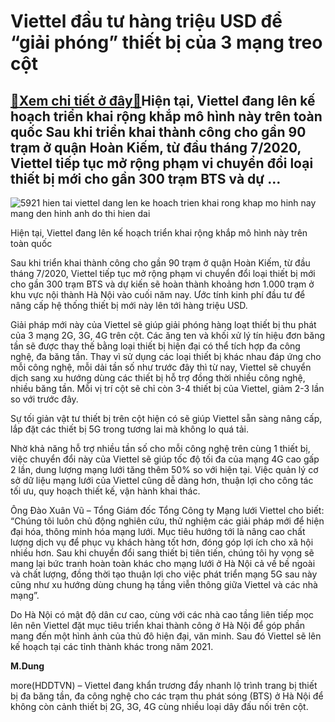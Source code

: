 Viettel đầu tư hàng triệu USD để “giải phóng” thiết bị của 3 mạng treo cột
==========================================================================

[:gift:Xem chi tiết ở đây:gift:](https://hddtvn.com/viettel-dau-tu-hang-trieu-usd-de-giai-phong-thiet-bi-cua-3-mang-treo-cot/)Hiện tại, Viettel đang lên kế hoạch triển khai rộng khắp mô hình này trên toàn quốc Sau khi triển khai thành công cho gần 90 trạm ở quận Hoàn Kiếm, từ đầu tháng 7/2020, Viettel tiếp tục mở rộng phạm vi chuyển đổi loại thiết bị mới cho gần 300 trạm BTS và dự …
-------------------------------------------------------------------------------------------------------------------------------------------------------------------------------------------------------------------------------------------------------------------





![5921 hien tai viettel dang len ke hoach trien khai rong khap mo hinh nay mang den hinh anh do thi hien dai](https://haiquanonline.com.vn/stores/news_dataimages/lanntt/072020/20/10/in_article/5921_Hien_tai_Viettel_dang_len_ke_hoach_trien_khai_rong_khap_mo_hinh_nay_mang_den_hinh_anh_do_thi_hien_dai.jpg?rt=20200720141423 "undefined")


Hiện tại, Viettel đang lên kế hoạch triển khai rộng khắp mô hình này trên toàn quốc



Sau khi triển khai thành công cho gần 90 trạm ở quận Hoàn Kiếm, từ đầu tháng 7/2020, Viettel tiếp tục mở rộng phạm vi chuyển đổi loại thiết bị mới cho gần 300 trạm BTS và dự kiến sẽ hoàn thành khoảng hơn 1.000 trạm ở khu vực nội thành Hà Nội vào cuối năm nay. Ước tính kinh phí đầu tư để nâng cấp hệ thống thiết bị mới này lên tới hàng triệu USD.


Giải pháp mới này của Viettel sẽ giúp giải phóng hàng loạt thiết bị thu phát của 3 mạng 2G, 3G, 4G trên cột. Các ăng ten và khối xử lý tín hiệu đơn băng tần sẽ được thay thế bằng loại thiết bị hiện đại có thể tích hợp đa công nghệ, đa băng tần. Thay vì sử dụng các loại thiết bị khác nhau đáp ứng cho mỗi công nghệ, mỗi dải tần số như trước đây thì từ nay, Viettel sẽ chuyển dịch sang xu hướng dùng các thiết bị hỗ trợ đồng thời nhiều công nghệ, nhiều băng tần. Mỗi vị trí cột sẽ chỉ còn 3-4 thiết bị của Viettel, giảm 2-3 lần so với trước đây.


Sự tối giản vật tư thiết bị trên cột hiện có sẽ giúp Viettel sẵn sàng nâng cấp, lắp đặt các thiết bị 5G trong tương lai mà không lo quá tải. 


Nhờ khả năng hỗ trợ nhiều tần số cho mỗi công nghệ trên cùng 1 thiết bị, việc chuyển đổi này của Viettel sẽ giúp tốc độ tối đa của mạng 4G cao gấp 2 lần, dung lượng mạng lưới tăng thêm 50% so với hiện tại. Việc quản lý cơ sở dữ liệu mạng lưới của Viettel cũng dễ dàng hơn, thuận lợi cho công tác tối ưu, quy hoạch thiết kế, vận hành khai thác.


Ông Đào Xuân Vũ – Tổng Giám đốc Tổng Công ty Mạng lưới Viettel cho biết: “Chúng tôi luôn chủ động nghiên cứu, thử nghiệm các giải pháp mới để hiện đại hóa, thông minh hóa mạng lưới. Mục tiêu hướng tới là nâng cao chất lượng dịch vụ để phục vụ khách hàng tốt hơn, đóng góp lợi ích cho xã hội nhiều hơn. Sau khi chuyển đổi sang thiết bị tiên tiến, chúng tôi hy vọng sẽ mang lại bức tranh hoàn toàn khác cho mạng lưới ở Hà Nội cả về bề ngoài và chất lượng, đồng thời tạo thuận lợi cho việc phát triển mạng 5G sau này cũng như xu hướng dùng chung hạ tầng viễn thông giữa Viettel và các nhà mạng”.


Do Hà Nội có mật độ dân cư cao, cùng với các nhà cao tầng liên tiếp mọc lên nên Viettel đặt mục tiêu triển khai thành công ở Hà Nội để góp phần mang đến một hình ảnh của thủ đô hiện đại, văn minh. Sau đó Viettel sẽ lên kế hoạch tại các tỉnh thành khác trong năm 2021.




**M.Dung**



more(HDDTVN) – Viettel đang khẩn trương đẩy nhanh lộ trình trang bị thiết bị đa băng tần, đa công nghệ cho các trạm thu phát sóng (BTS) ở Hà Nội để không còn cảnh thiết bị 2G, 3G, 4G cùng nhiều loại dây đấu nối trên cột.

